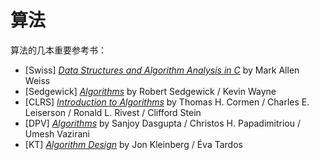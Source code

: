 # 算法

算法的几本重要参考书：

+ [Swiss] [_Data Structures and Algorithm Analysis in C_](https://book.douban.com/subject/1237002/) by Mark Allen Weiss
+ [Sedgewick] [_Algorithms_](https://book.douban.com/subject/4854123/) by Robert Sedgewick / Kevin Wayne
+ [CLRS] [_Introduction to Algorithms_](https://book.douban.com/subject/1433399/) by Thomas H. Cormen / Charles E. Leiserson / Ronald L. Rivest / Clifford Stein
+ [DPV] [_Algorithms_](https://book.douban.com/subject/1996256/) by Sanjoy Dasgupta / Christos H. Papadimitriou / Umesh Vazirani
+ [KT] [_Algorithm Design_](https://book.douban.com/subject/1475870/) by Jon Kleinberg / Éva Tardos

